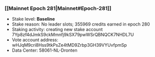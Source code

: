 ### [[Mainnet Epoch 281|Mainnet#Epoch-281]]
* Stake level: **Baseline**
* Stake reason: No leader slots; 355969 credits earned in epoch 280
* Staking activity: creating new stake account 7Yp8zf4dJmkS9ckMmnfj9kSX79pwWSrQBNQCK7NHDL7U
* Vote account address: wHJqM9cri8Hss9tkPsZe4tMD9Zrbp3GH39VYUvfpmSp
* Data Center: 58061-NL-Dronten